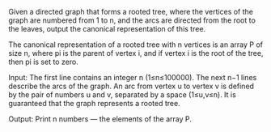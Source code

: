 Given a directed graph that forms a rooted tree, where the vertices of the graph are numbered from 1 to n, and the arcs are directed from the root to the leaves, output the canonical representation of this tree.

The canonical representation of a rooted tree with n vertices is an array P of size n, where pi is the parent of vertex i, and if vertex i is the root of the tree, then pi is set to zero.

Input:
The first line contains an integer n (1≤n≤100000). The next n−1 lines describe the arcs of the graph. An arc from vertex u to vertex v is defined by the pair of numbers u and v, separated by a space (1≤u,v≤n). It is guaranteed that the graph represents a rooted tree.

Output:
Print n numbers — the elements of the array P.
